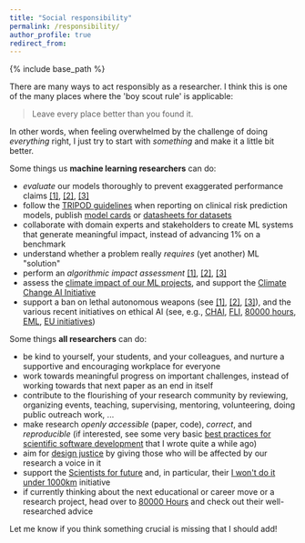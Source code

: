 ```yaml
---
title: "Social responsibility"
permalink: /responsibility/
author_profile: true
redirect_from:
---
```


{% include base_path %}

There are many ways to act responsibly as a researcher.
I think this is one of the many places where the 'boy scout rule' is applicable:
> Leave every place better than you found it.

In other words, when feeling overwhelmed by the challenge of doing *everything* right, I just try to start with *something* and make it a little bit better.

Some things us **machine learning researchers** can do:
- _evaluate_ our models thoroughly to prevent exaggerated performance claims [[1]](https://www.ncbi.nlm.nih.gov/pmc/articles/PMC7222643/), [[2]](https://www.jclinepi.com/article/S0895-4356(18)31081-3/fulltext), [[3]](https://arxiv.org/abs/2011.03395)
- follow the [TRIPOD guidelines](https://www.tripod-statement.org/resources/) when reporting on clinical risk prediction models, publish [model cards](https://arxiv.org/abs/1810.03993) or [datasheets for datasets](https://arxiv.org/abs/1803.09010)
- collaborate with domain experts and stakeholders to create ML systems that generate meaningful impact, instead of advancing 1% on a benchmark
- understand whether a problem really _requires_ (yet another) ML "solution"
- perform an _algorithmic impact assessment_ [[1]](https://www.adalovelaceinstitute.org/wp-content/uploads/2020/04/Ada-Lovelace-Institute-DataKind-UK-Examining-the-Black-Box-Report-2020.pdf), [[2]](https://dl.acm.org/doi/pdf/10.1145/3442188.3445935), [[3]](http://z-inspection.org/)
- assess the [climate impact of our ML projects](https://www.nature.com/articles/s42256-020-0219-9), and support the [Climate Change AI Initiative](https://www.climatechange.ai/)
- support a ban on lethal autonomous weapons (see [[1]](https://futureoflife.org/lethal-autonomous-weapons-pledge), [[2]](https://www.stopkillerrobots.org/), [[3]](https://autonomousweapons.org/)), and the various recent initiatives on ethical AI (see, e.g., [CHAI](https://humancompatible.ai/), [FLI](https://futureoflife.org/background/benefits-risks-of-artificial-intelligence/), [80000 hours](https://80000hours.org/problem-profiles/positively-shaping-artificial-intelligence/), [EML](https://ethical.institute/index.html), [EU initiatives](https://futureoflife.org/ai-policy-european-union/))


Some things **all researchers** can do:
- be kind to yourself, your students, and your colleagues, and nurture a supportive and encouraging workplace for everyone
- work towards meaningful progress on important challenges, instead of working towards that next paper as an end in itself
- contribute to the flourishing of your research community by reviewing, organizing events, teaching, supervising, mentoring, volunteering, doing public outreach work, ...
- make research _openly accessible_ (paper, code), _correct_, and _reproducible_ (if interested, see some very basic [best practices for scientific software development](https://github.com/e-pet/best-practices-scientific-software-dev/blob/master/best_practices_scientific_software_dev.md) that I wrote quite a while ago)
- aim for [design justice](https://designjustice.org/read-the-principles) by giving those who will be affected by our research a voice in it
- support the [Scientists for future](https://scientists4future.org/) and, in particular, their [I won't do it under 1000km](https://unter1000.scientists4future.org/) initiative
- if currently thinking about the next educational or career move or a research project, head over to [80000 Hours](https://80000hours.org) and check out their well-researched advice


Let me know if you think something crucial is missing that I should add!
